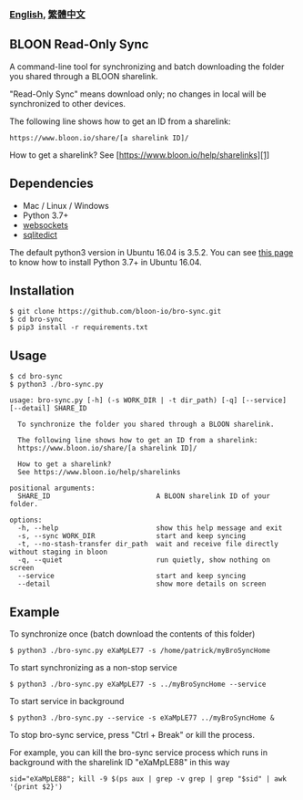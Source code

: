 ### [English][100], [繁體中文][101]

## BLOON Read-Only Sync

A command-line tool for synchronizing and batch downloading the folder you shared through a BLOON sharelink.

"Read-Only Sync" means download only; no changes in local will be synchronized to other devices.

The following line shows how to get an ID from a sharelink:

```
https://www.bloon.io/share/[a sharelink ID]/
```

How to get a sharelink? See [https://www.bloon.io/help/sharelinks][1]

## Dependencies

- Mac / Linux / Windows
- Python 3.7+
- [websockets][2]
- [sqlitedict][3]

The default python3 version in Ubuntu 16.04 is 3.5.2. You can see [this page][102] to know how to install Python 3.7+ in Ubuntu 16.04.

## Installation

```
$ git clone https://github.com/bloon-io/bro-sync.git
$ cd bro-sync
$ pip3 install -r requirements.txt
```

## Usage

```
$ cd bro-sync
$ python3 ./bro-sync.py

usage: bro-sync.py [-h] (-s WORK_DIR | -t dir_path) [-q] [--service] [--detail] SHARE_ID

  To synchronize the folder you shared through a BLOON sharelink.

  The following line shows how to get an ID from a sharelink:
  https://www.bloon.io/share/[a sharelink ID]/

  How to get a sharelink?
  See https://www.bloon.io/help/sharelinks

positional arguments:
  SHARE_ID                          A BLOON sharelink ID of your folder.

options:
  -h, --help                        show this help message and exit
  -s, --sync WORK_DIR               start and keep syncing
  -t, --no-stash-transfer dir_path  wait and receive file directly without staging in bloon
  -q, --quiet                       run quietly, show nothing on screen
  --service                         start and keep syncing
  --detail                          show more details on screen
```

## Example

To synchronize once (batch download the contents of this folder)

```
$ python3 ./bro-sync.py eXaMpLE77 -s /home/patrick/myBroSyncHome
```

To start synchronizing as a non-stop service

```
$ python3 ./bro-sync.py eXaMpLE77 -s ../myBroSyncHome --service
```

To start service in background

```
$ python3 ./bro-sync.py --service -s eXaMpLE77 ../myBroSyncHome &
```

To stop bro-sync service, press "Ctrl + Break" or kill the process.

For example, you can kill the bro-sync service process which runs in background with the sharelink ID "eXaMpLE88" in this way

```
sid="eXaMpLE88"; kill -9 $(ps aux | grep -v grep | grep "$sid" | awk '{print $2}')
```

[1]: https://www.bloon.io/help/sharelinks
[2]: https://pypi.org/project/websockets/
[3]: https://pypi.org/project/sqlitedict/
[100]: https://github.com/bloon-io/bro-sync/blob/master/README.md
[101]: https://github.com/bloon-io/bro-sync/blob/master/misc/README_zh_TW.md
[102]: https://github.com/bloon-io/bro-sync/blob/master/misc/ubuntu16.04_install_py3.7.md
